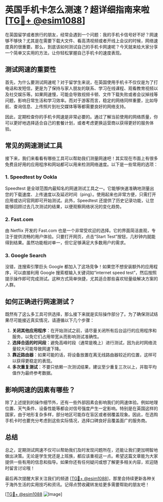 # 英国手机卡怎么测速？超详细指南来啦[[TG💪+ @esim1088](https://t.me/s/esim1088)]

在英国留学或者旅行的朋友，经常会遇到一个问题：我的手机卡信号好不好？网速够不够快？尤其是在需要下载大文件、看高清视频或者开线上会议的时候，网络速度真的很重要。那么，到底该如何测试自己的手机卡网速呢？今天就来给大家分享一个简单又实用的方法，让你轻松掌握自己手机卡的速度表现。

## 测试网速的重要性

首先，为什么要测试网速呢？对于留学生来说，在英国使用手机卡不仅仅是为了打电话和发短信，更是为了保持与家人朋友的联系、学习在线课程、观看教育视频以及社交娱乐等。如果网速慢，可能会导致视频卡顿、文件下载失败或者会议掉线等问题，影响日常生活和学习效率。而对于游客而言，稳定的网络同样重要，比如导航、查询信息、上传照片到社交媒体等等都需要良好的网络支持。

因此，定期检查你的手机卡网速是非常必要的。通过了解当前使用的网络质量，你可以更好地选择适合自己的套餐计划，或者考虑更换运营商以获得更好的服务体验。

## 常见的网速测试工具

接下来，我们来看看有哪些工具可以帮助我们测量网速吧！其实现在市面上有很多免费且好用的应用程序和网站都可以用来检测网络速度。以下是一些常用的选项：

### 1. Speedtest by Ookla
Speedtest 是全球范围内最知名的网速测试工具之一。它能够快速准确地测量出您的下载速度、上传速度以及延迟时间（ping）。使用起来也非常方便，只需打开应用或访问官网即可开始测试。此外，Speedtest 还提供了历史记录功能，让您能够回顾过去几次测试的结果，以便观察网络状况的变化趋势。

### 2. Fast.com
由 Netflix 开发的 Fast.com 也是一个非常受欢迎的选择。它的界面简洁直观，专注于提供流畅的用户体验。只要打开网页，点击“Start Test”按钮，几秒钟内就能得到结果。虽然功能相对单一，但它足够满足大多数用户的需求。

### 3. Google Search
没错，连搜索引擎巨头 Google 都加入了这场竞争！如果您不想安装额外的应用程序，可以直接利用 Google 搜索框输入关键词如“internet speed test”，然后按照提示操作即可完成测试。这种方式简单快捷，尤其适合那些喜欢轻量级解决方案的人群。

## 如何正确进行网速测试？

既然有了这么多工具可供选择，那么接下来就是实际操作部分了。为了确保测试结果尽可能接近真实情况，请遵循以下几个步骤：

1. **关闭其他应用程序**：在开始测试之前，请尽量关闭所有后台运行的应用程序和服务，以免它们占用带宽从而影响测试准确性。
2. **选择合适的时间段**：避免高峰时段（通常是晚上）进行测试，因为此时网络流量较大可能导致网速下降。
3. **靠近路由器**：如果可能的话，将设备放置在离无线路由器较近的位置，这样可以获得更稳定的表现。
4. **多次重复测试**：不要只依赖一次测试结果，建议至少重复三次以上，并取平均值作为最终参考数据。

## 影响网速的因素有哪些？

除了上述提到的操作细节外，还有一些外部因素会影响我们的网速体验。例如地理位置、天气条件、设备性能等都会对信号强度产生一定影响。特别是在英国这样的国家，由于地形复杂多样，部分地区可能存在盲区或者弱覆盖现象。因此，在选购手机卡时也要充分考虑到这些实际情况，选择口碑良好且覆盖面广的服务商。

## 总结

总之，定期测试网速不仅可以帮助我们及时发现问题所在，还能让我们更加明智地做出决策。无论是学生党还是上班族，都应该重视这一点。希望这篇文章能为大家提供一些有用的信息和指导。如果你还有任何疑问或想了解更多相关内容，欢迎随时留言讨论哦！

最后再次提醒大家关注我们的频道 [[TG💪+ @esim1088](https://t.me/s/esim1088)]，那里会持续更新各种关于海外生活的实用技巧和资讯。记得点赞收藏转发给更多需要帮助的朋友吧！

[[TG💪+ @esim1088](https://t.me/s/esim1088) ![Image](https://i.postimg.cc/4NQfJmqS/Snipaste-2025-05-13-00-14-12.png)]